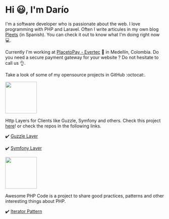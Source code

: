 # Hi :smiley:, I'm Darío

I'm a software developer who is passionate about the web. I love programming with PHP and Laravel.
Often I write articules in my own blog [Pleets](https://blog.pleets.org) (in Spanish). You can check it out to know what I'm doing right now :computer:.

Currently I'm working at [PlacetoPay - Evertec](https://www.placetopay.com/) :office: in Medellín, Colombia.
Do you need a secure payment gateway for your website ? Do not hesitate to call us :ok_hand:.

Take a look of some of my opensource projects in GitHub :octocat:.

<img src="https://blog.pleets.org/img/articles/easy-http-logo.png" width="100">

Http Layers for Clients like Guzzle, Symfony and others. Check this project [here](https://github.com/easy-http)! or check the repos in the following links.

:heavy_check_mark: [Guzzle Layer](https://github.com/easy-http/guzzle-layer)

:heavy_check_mark: [Symfony Layer](https://github.com/easy-http/symfony-layer)

<img src="https://blog.pleets.org/img/articles/awesome-php-code-icon.jpg" width="100">

Awesome PHP Code is a project to share good practices, patterns and other interesting things about PHP.

:heavy_check_mark: [Iterator Pattern](https://github.com/awesome-php-code/iterator-pattern)